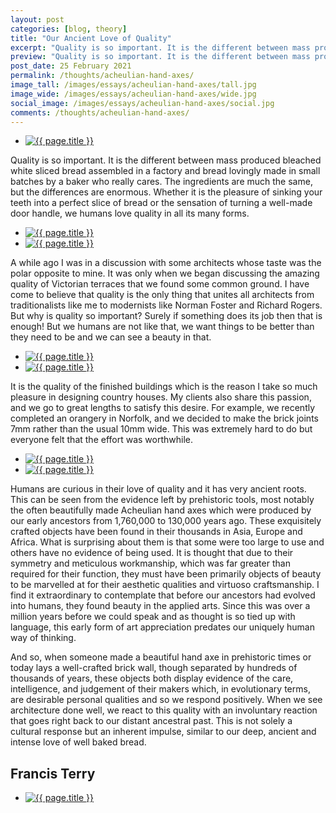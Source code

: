 ```yaml
---
layout: post
categories: [blog, theory]
title: "Our Ancient Love of Quality"
excerpt: "Quality is so important. It is the different between mass produced bleached white sliced bread assembled in a factory and bread lovingly made in small batches by a baker who really cares. The ingredients are much the same, but the differences are enormous."
preview: "Quality is so important. It is the different between mass produced bleached white sliced bread assembled in a factory and bread lovingly made in small batches by a baker who really cares. The ingredients are much the same, but the differences are enormous."
post_date: 25 February 2021
permalink: /thoughts/acheulian-hand-axes/
image_tall: /images/essays/acheulian-hand-axes/tall.jpg
image_wide: /images/essays/acheulian-hand-axes/wide.jpg
social_image: /images/essays/acheulian-hand-axes/social.jpg
comments: /thoughts/acheulian-hand-axes/
---
```


<ul class="list">
	<li class="full">
		<a class="fancybox" rel="group" href="/images/essays/acheulian-hand-axes/01.jpg">
			<img class="lazy" src="/images/essays/acheulian-hand-axes/social.jpg" alt="{{ page.title }}" />
		</a>
	</li>
</ul>

Quality is so important. It is the different between mass produced bleached white sliced bread assembled in a factory and bread lovingly made in small batches by a baker who really cares. The ingredients are much the same, but the differences are enormous. Whether it is the pleasure of sinking your teeth into a perfect slice of bread or the sensation of turning a well-made door handle, we humans love quality in all its many forms. 

<ul class="list">
	<li class="half">
		<a class="fancybox" rel="group" href="/images/essays/acheulian-hand-axes/02.jpg">
			<img class="lazy" src="/images/essays/acheulian-hand-axes/thumbs/02.jpg" alt="{{ page.title }}" />
		</a>
	</li>
	<li class="half">
		<a class="fancybox" rel="group" href="/images/essays/acheulian-hand-axes/03.jpg">
			<img class="lazy" src="/images/essays/acheulian-hand-axes/thumbs/03.jpg" alt="{{ page.title }}" />
		</a>
	</li>
</ul>

A while ago I was in a discussion with some architects whose taste was the polar opposite to mine. It was only when we began discussing the amazing quality of Victorian terraces that we found some common ground. I have come to believe that quality is the only thing that unites all architects from traditionalists like me to modernists like Norman Foster and Richard Rogers. But why is quality so important? Surely if something does its job then that is enough! But we humans are not like that, we want things to be better than they need to be and we can see a beauty in that. 

<ul class="list">
	<li class="half">
		<a class="fancybox" rel="group" href="/images/essays/acheulian-hand-axes/04.jpg">
			<img class="lazy" src="/images/essays/acheulian-hand-axes/thumbs/04.jpg" alt="{{ page.title }}" />
		</a>
	</li>
	<li class="half">
		<a class="fancybox" rel="group" href="/images/essays/acheulian-hand-axes/05.jpg">
			<img class="lazy" src="/images/essays/acheulian-hand-axes/thumbs/05.jpg" alt="{{ page.title }}" />
		</a>
	</li>
</ul>

It is the quality of the finished buildings which is the reason I take so much pleasure in designing country houses. My clients also share this passion, and we go to great lengths to satisfy this desire. For example, we recently completed an orangery in Norfolk, and we decided to make the brick joints 7mm rather than the usual 10mm wide. This was extremely hard to do but everyone felt that the effort was worthwhile.

<ul class="list">
	<li class="half">
		<a class="fancybox" rel="group" href="/images/essays/acheulian-hand-axes/06.jpg">
			<img class="lazy" src="/images/essays/acheulian-hand-axes/06.jpg" alt="{{ page.title }}" />
		</a>
	</li>
	<li class="half">
		<a class="fancybox" rel="group" href="/images/essays/acheulian-hand-axes/07.jpg">
			<img class="lazy" src="/images/essays/acheulian-hand-axes/07.jpg" alt="{{ page.title }}" />
		</a>
	</li>
</ul>

Humans are curious in their love of quality and it has very ancient roots. This can be seen from the evidence left by prehistoric tools, most notably the often beautifully made Acheulian hand axes which were produced by our early ancestors from 1,760,000 to 130,000 years ago. These exquisitely crafted objects have been found in their thousands in Asia, Europe and Africa. What is surprising about them is that some were too large to use and others have no evidence of being used. It is thought that due to their symmetry and meticulous workmanship, which was far greater than required for their function, they must have been primarily objects of beauty to be marvelled at for their aesthetic qualities and virtuoso craftsmanship. I find it extraordinary to contemplate that before our ancestors had evolved into humans, they found beauty in the applied arts. Since this was over a million years before we could speak and as thought is so tied up with language, this early form of art appreciation predates our uniquely human way of thinking. 

And so, when someone made a beautiful hand axe in prehistoric times or today lays a well-crafted brick wall, though separated by hundreds of thousands of years, these objects both display evidence of the care, intelligence, and judgement of their makers which, in evolutionary terms, are desirable personal qualities and so we respond positively. When we see architecture done well, we react to this quality with an involuntary reaction that goes right back to our distant ancestral past. This is not solely a cultural response but an inherent impulse, similar to our deep, ancient and intense love of well baked bread.

## Francis Terry

<ul class="list">
	<li class="full">
		<a class="fancybox" rel="group" href="/images/essays/acheulian-hand-axes/08.jpg">
			<img class="lazy" src="/images/essays/acheulian-hand-axes/08.jpg" alt="{{ page.title }}" />
		</a>
	</li>
</ul>